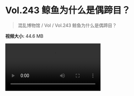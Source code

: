 # Vol.243 鲸鱼为什么是偶蹄目？

> 混乱博物馆 / Vol / Vol.243 鲸鱼为什么是偶蹄目？

**视频大小**: 44.6 MB

<div class="video"><video src="https://file.hsyhx.top/archive/243.mp4" controls preload>🤔 您的浏览器不支持 video 标签</video></div>